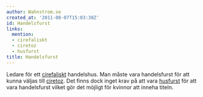 ```yaml
---
author: Wahnstrom.se
created_at: '2011-08-07T15:03:38Z'
id: Handelsfurst
links:
  mention:
  - cirefaliskt
  - ciretoz
  - husfurst
title: Handelsfurst
---
```


Ledare för ett [cirefaliskt] handelshus. Man måste vara handelsfurst för att kunna väljas till
[ciretoz]. Det finns dock inget krav på att vara [husfurst] för att vara handelsfurst vilket gör det
möjligt för kvinnor att inneha titeln.

  [cirefaliskt]: cirefaliskt
  [ciretoz]: ciretoz
  [husfurst]: husfurst